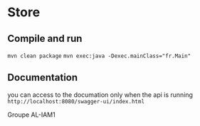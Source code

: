 # Store

## Compile and run

`mvn clean package`
`mvn exec:java -Dexec.mainClass="fr.Main"`


## Documentation

you can access to the documation only when the api is running
`http://localhost:8080/swagger-ui/index.html`


Groupe AL-IAM1